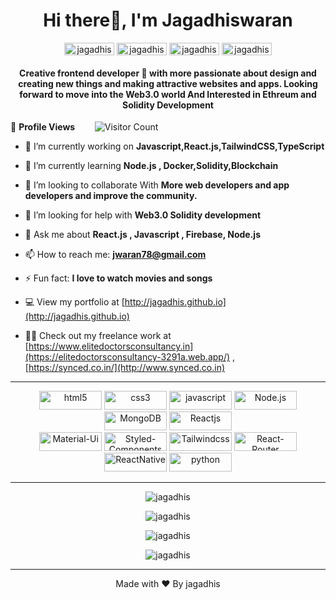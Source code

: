 <h1 align="center">Hi there🚀, I'm Jagadhiswaran</h1>
<p align="center">
<a href="https://www.linkedin.com/in/jagadhiswaran-d-26159a1ab/" target="blank"><img align="center" src="https://img.shields.io/badge/LinkedIn-0077B5?style=for-the-badge&logo=linkedin&logoColor=white" alt="jagadhiswaran" height="20" width="80" /></a>
<a href="https://instagram.com/jagadhiswaran_" target="blank"><img align="center" src="https://img.shields.io/badge/Instagram-E4405F?style=for-the-badge&logo=instagram&logoColor=white" alt="jagadhiswaran" height="20" width="80" /></a>
<a href="https://jwaran78.medium.com/?p=202df8f75af2" target="blank"><img align="center" src="https://img.shields.io/badge/Medium-12100E?style=for-the-badge&logo=medium&logoColor=white" alt="jagadhiswaran" height="20" width="80" /></a>
<a href="https://github.com/jagadhis" target="blank"><img align="center" src="https://img.shields.io/badge/GitHub-100000?style=for-the-badge&logo=github&logoColor=white" alt="jagadhiswaran" height="20" width="80" /></a>
</p>
<h4 align="center">Creative frontend developer 🎨 with more passionate about design and creating new things and making attractive websites and apps. Looking forward to move into the Web3.0 world And Interested in Ethreum and Solidity Development</h4>

🌱 **Profile Views**&nbsp;&nbsp;&nbsp;&nbsp;&nbsp;&nbsp;&nbsp;
![Visitor Count](https://profile-counter.glitch.me/{jagadhis}/count.svg?align=center)


- 🔭 I’m currently working on **Javascript,React.js,TailwindCSS,TypeScript**

- 🌱 I’m currently learning **Node.js , Docker,Solidity,Blockchain**

- 👯 I’m looking to collaborate With **More web developers and app developers and improve the community.**

- 🤔 I’m looking for help with **Web3.0 Solidity development**

- 💬 Ask me about **React.js , Javascript  , Firebase, Node.js**

- 📫 How to reach me: **jwaran78@gmail.com**

- ⚡ Fun fact: **I love to watch movies and songs**

- 💻 View my portfolio at [http://jagadhis.github.io](http://jagadhis.github.io)

- 👨‍💻 Check out my freelance work at [https://www.elitedoctorsconsultancy.in](https://elitedoctorsconsultancy-3291a.web.app/) , [https://synced.co.in/](http://www.synced.co.in)



<hr></hr>
 <p align="center">
	<img src="https://img.shields.io/badge/HTML-239120?style=for-the-badge&logo=html5&logoColor=white" alt="html5" width="100" height="30"/> 
	<img src="https://img.shields.io/badge/CSS-239120?&style=for-the-badge&logo=css3&logoColor=white" alt="css3" width="100" height="30"/>
	<img src="https://img.shields.io/badge/JavaScript-F7DF1E?style=for-the-badge&logo=javascript&logoColor=black" alt="javascript" width="100" height="30"/>
	<img src="https://img.shields.io/badge/Node.js-43853D?style=for-the-badge&logo=node.js&logoColor=white" alt="Node.js" width="100" height="30"/> 
	<img src="https://img.shields.io/badge/MongoDB-4EA94B?style=for-the-badge&logo=mongodb&logoColor=white" alt="MongoDB" width="100" height="30"/> 
	<img src="https://img.shields.io/badge/React-20232A?style=for-the-badge&logo=react&logoColor=61DAFB" alt="Reactjs" width="100" height="30"/> 
	<br>
	<img src="https://img.shields.io/badge/Material--UI-0081CB?style=for-the-badge&logo=material-ui&logoColor=white" alt="Material-Ui" width="100" height="30"/>
	<img src="https://img.shields.io/badge/styled--components-DB7093?style=for-the-badge&logo=styled-components&logoColor=white" alt="Styled-Components" width="100" height="30"/>
	<img src="https://img.shields.io/badge/Tailwind_CSS-38B2AC?style=for-the-badge&logo=tailwind-css&logoColor=white" alt="Tailwindcss" width="100" height="30"/> 
	<img src="https://img.shields.io/badge/React_Router-CA4245?style=for-the-badge&logo=react-router&logoColor=white" alt="React-Router" width="100" height="30"/>
	<img src="https://img.shields.io/badge/React_Native-20232A?style=for-the-badge&logo=react&logoColor=61DAFB" alt="ReactNative" width="100" height="30"/> 
	<img src="https://img.shields.io/badge/Python-3776AB?style=for-the-badge&logo=python&logoColor=white" alt="python" width="100" height="30"/>
	
	
 
	
	
	
	 
	 
	
	
	
	
 </p><hr></hr>
 
 <p align="center"><img align="center" src="https://github-readme-stats.vercel.app/api?username=jagadhis&count_private=true" alt="jagadhis" /></p>
 
 <p align="center"><img align="center" src="https://github-readme-stats.vercel.app/api/top-langs/?username=jagadhis&layout=compact&theme=radical" alt="jagadhis" /></p>
 <p align="center"><img align="center" src="https://github-readme-streak-stats.herokuapp.com?user=jagadhis&theme=dark&hide_border=true&date_format=M%20j%5B%2C%20Y%5D"  alt="jagadhis" /></p>
 <p align="center"><img align="center" src="https://activity-graph.herokuapp.com/graph?username=Jagadhis&bg_color=140805&color=38dae5&line=ca931c&point=81b8c5&area=true&hide_border=true"  alt="jagadhis" /></p>
 

<hr></hr>

<p align="center">Made with ❤ By jagadhis </p>


